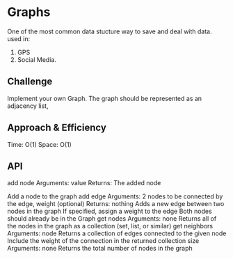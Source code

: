 # Graphs
One of the most common data stucture way to save and deal with data.
used in:
1. GPS
2. Social Media.
## Challenge
Implement your own Graph. The graph should be represented as an adjacency list,
## Approach & Efficiency
Time: O(1)
Space: O(1)

## API

add node
Arguments: value
Returns: The added node

Add a node to the graph
add edge
Arguments: 2 nodes to be connected by the edge, weight (optional)
Returns: nothing
Adds a new edge between two nodes in the graph
If specified, assign a weight to the edge
Both nodes should already be in the Graph
get nodes
Arguments: none
Returns all of the nodes in the graph as a collection (set, list, or similar)
get neighbors
Arguments: node
Returns a collection of edges connected to the given node
Include the weight of the connection in the returned collection
size
Arguments: none
Returns the total number of nodes in the graph